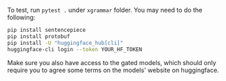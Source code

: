 To test, run `pytest .` under `xgrammar` folder. You may need to do the following:

```bash
pip install sentencepiece
pip install protobuf
pip install -U "huggingface_hub[cli]"
huggingface-cli login --token YOUR_HF_TOKEN
```

Make sure you also have access to the gated models, which should only require you to agree
some terms on the models' website on huggingface.
